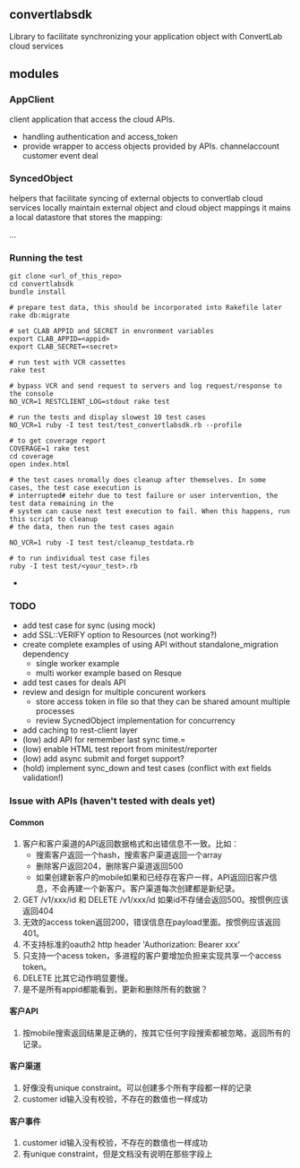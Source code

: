 ## convertlabsdk

Library to facilitate synchronizing your application object with ConvertLab cloud services

## modules

### AppClient
client application that access the cloud APIs.
* handling authentication and access_token
* provide wrapper to access objects provided by APIs. 
	channelaccount
	customer
	event
	deal

### SyncedObject
helpers that facilitate syncing of external objects to convertlab cloud services locally maintain external object and cloud object mappings it mains a local datastore that stores the mapping:

...

### Running the test 

```
git clone <url_of_this_repo>
cd convertlabsdk
bundle install

# prepare test data, this should be incorporated into Rakefile later
rake db:migrate

# set CLAB APPID and SECRET in envronment variables
export CLAB_APPID=<appid>
export CLAB_SECRET=<secret>

# run test with VCR cassettes
rake test

# bypass VCR and send request to servers and log request/response to the console
NO_VCR=1 RESTCLIENT_LOG=stdout rake test 

# run the tests and display slowest 10 test cases
NO_VCR=1 ruby -I test test/test_convertlabsdk.rb --profile

# to get coverage report
COVERAGE=1 rake test
cd coverage
open index.html

# the test cases nromally does cleanup after themselves. In some cases, the test case execution is 
# interrupted# eitehr due to test failure or user intervention, the test data remaining in the 
# system can cause next test execution to fail. When this happens, run this script to cleanup 
# the data, then run the test cases again

NO_VCR=1 ruby -I test test/cleanup_testdata.rb

# to run individual test case files
ruby -I test test/<your_test>.rb 

```

* 
### TODO
* add test case for sync (using mock)
* add SSL::VERIFY option to Resources (not working?)
* create complete examples of using API without standalone_migration dependency
	* single worker example
	* multi worker example based on Resque
* add test cases for deals API
* review and design for multiple concurent workers
	* store access token in file so that they can be shared amount multiple processes
	* review SycnedObject implementation for concurrency
* add caching to rest-client layer
* (low) add API for remember last sync time.=
* (low) enable HTML test report from minitest/reporter
* (low) add async submit and forget support?
* (hold) implement sync_down and test cases (conflict with ext fields validation!)

### Issue with APIs (haven't tested with deals yet)

#### Common
1. 客户和客户渠道的API返回数据格式和出错信息不一致。比如：
    * 搜索客户返回一个hash，搜索客户渠道返回一个array
    * 删除客户返回204，删除客户渠道返回500
    * 如果创建新客户的mobile如果和已经存在客户一样，API返回旧客户信息，不会再建一个新客户。客户渠道每次创建都是新纪录。
2. GET /v1/xxx/id 和 DELETE /v1/xxx/id 如果id不存储会返回500。按惯例应该返回404
3. 无效的access token返回200，错误信息在payload里面。按惯例应该返回401。
4. 不支持标准的oauth2 http header 'Authorization: Bearer xxx'
5. 只支持一个acess token，多进程的客户要增加负担来实现共享一个access token。
6. DELETE 比其它动作明显要慢。
7. 是不是所有appid都能看到，更新和删除所有的数据？

#### 客户API
1. 按mobile搜索返回结果是正确的，按其它任何字段搜索都被忽略，返回所有的记录。

#### 客户渠道
1. 好像没有unique constraint。可以创建多个所有字段都一样的记录
2. customer id输入没有校验，不存在的数值也一样成功

#### 客户事件
1. customer id输入没有校验，不存在的数值也一样成功
2. 有unique constraint，但是文档没有说明在那些字段上
